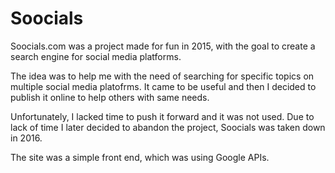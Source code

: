 # Soocials

Soocials.com was a project made for fun in 2015, with the goal to create a search engine for social media platforms.

The idea was to help me with the need of searching for specific topics on multiple social media platofrms. 
It came to be useful and then I decided to publish it online to help others with same needs.

Unfortunately, I lacked time to push it forward and it was not used. 
Due to lack of time I later decided to abandon the project, Soocials was taken down in 2016.

The site was a simple front end, which was using Google APIs.

